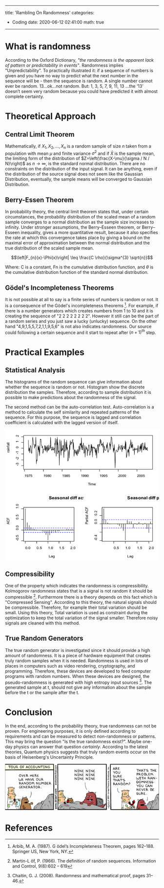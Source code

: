 
---
title: 'Rambling On Randomness'
categories:
  -  Coding
date: 2020-06-12 02:41:00
math: true
---

# What is randomness

According to the Oxford Dictionary, *"the randomness is the apparent lack of pattern or predictability in events"*. Randomness implies "Unpredictability". 
To practically illustrated it: if a sequence of numbers is given and you have no way to predict what the next number in the sequence will be - then the sequence is random. 
A single number cannot ever be random. 13…ok…not random.
But: 1, 3, 5, 7, 9, 11, 13 …the ‘13’ doesn’t seem very random because you could have predicted it with almost complete certainty.

# Theoretical Approach

## Central Limit Theorem

Mathematically, if $X_{1}, X_{2}, \ldots, X_{n}$ is a random sample of size $n$ taken from a population with mean $\mu$ and finite variance $\sigma^{2}$ and if $\bar{X}$ is the sample mean, the limiting form of the distribution of $Z=\left(\frac{X-\mu}{\sigma / N / N}\right)$ as $n \rightarrow \infty$, is the standard normal distribution. There are no constraints on the distribution of the input signal. It can be anything, even if the distribution of the source signal does not seem like the Gaussian Distribution, eventually, the sample means will be converged to Gaussian Distribution.

## Berry-Essen Theorem

In probability theory, the central limit theorem states that, under certain circumstances, the probability distribution of the scaled mean of a random sample converges to a normal distribution as the sample size increases to infinity. Under stronger assumptions, the Berry–Esseen theorem, or Berry–Esseen inequality, gives a more quantitative result, because it also specifies the rate at which this convergence takes place by giving a bound on the maximal error of approximation between the normal distribution and the true distribution of the scaled sample mean. 

$$\left|F_{n}(x)-\Phi(x)\right| \leq \frac{C \rho}{\sigma^{3} \sqrt{n}}$$

Where: C is a constant, Fn is the cumulative distribution function, and $\theta$ is the cumulative distribution function of the standard normal distribution.

## Gödel's Incompleteness Theorems

It is not possible at all to say is a finite series of numbers is random or not. It is a consequence of the Gödel's incompleteness theorems [^Arbib, 1987]. For example, if there is a number generators which creates numbers from 1 to 10 and it is creating the sequence of "2 2 2 2 2 2 2 2". However it still can be the part of a random series and you just saw a lucky (unlucky) sequence. On the other hand "4,9,1,5,5,7,2,1,1,9,5,6" is not also indicates randomness. Our source could following a certain sequence and it start to repeat after $(n+1)^{th}$ step.  

# Practical Examples

## Statistical Analysis

The histograms of the random sequence can give information about whether the sequence is random or not. Histogram show the discrete distribution the samples. Therefore, according to sample distribution it is possible to make predictions about the randomness of the signal.

The second method can be the auto-correlation test. Auto-correlation is a method to calculate the self similarity and repeated patterns of the sequence. For this purpose, the sequence is lagged and correlation coefficient is calculated with the lagged version of itself.

![](/images/randomness/acf.png)

## Compressibility

One of the property which indicates the randomness is compressibility. Kolmogorov randomness states that is a signal is not random it should be compressible [^Martin-L ̈of, 1966]. Furthermore there is a theory depends on this fact which is "Compressed Sensing". According to this theory, the natural signals should be compressible. Therefore, for example their total variation should be small. Using this theory, Total variation is used as constraint during the optimization to keep the total variation of the signal smaller. Therefore noisy signals are cleaned with this method.

## True Random Generators

The true random generator is investigated since it should provide a high amount of randomness. It is a piece of hardware equipment that creates truly random samples when it is needed. Randomness is used in lots of places in computers such as video rendering, cryptography, and programming. Therefore, these devices are developed to feed computer programs with random numbers. When these devices are designed, the pseudo-randomness is generated with high entropy input sources [^Chaitin, 2008]. The generated sample at t, should not give any information about the sample before the t or the sample after the t.

# Conclusion

In the end, according to the probability theory, true randomness can not be proven. For engineering purposes, it is only defined according to requirements and can be measured to detect non-randomness or patterns. This may bring the question "Is the true randomness exist?". Maybe one-day physics can answer that question *certainly*. According to the latest theories, Quantum physics suggests that truly random events occur on the basis of Heisenberg's Uncertainty Principle.

![](/images/randomness/con.jpeg)

# References

[^Arbib, 1987]: Arbib, M. A. (1987). G ̈odel’s Incompleteness Theorem, pages 162–188. Springer US, New York, NY.
[^Chaitin, 2008]: Chaitin, G. J. (2008). Randomness and mathematical proof, pages 31–46.
[^Martin-L ̈of, 1966]: Martin-L ̈of, P. (1966). The definition of random sequences. Information and Control, 9(6):602 – 619

